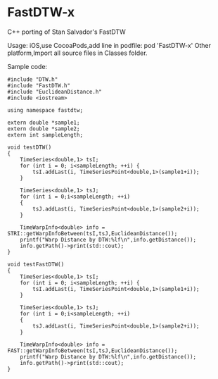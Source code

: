 FastDTW-x
=========

C++ porting of Stan Salvador's FastDTW

Usage:
iOS,use CocoaPods,add line in podfile:
pod 'FastDTW-x'
Other platform,Import all source files in Classes folder.

Sample code:

    #include "DTW.h"
    #include "FastDTW.h"
    #include "EuclideanDistance.h"
    #include <iostream>

    using namespace fastdtw;

    extern double *sample1;
    extern double *sample2;
    extern int sampleLength;
    
    void testDTW()
    {
        TimeSeries<double,1> tsI;
        for (int i = 0; i<sampleLength; ++i) {
            tsI.addLast(i, TimeSeriesPoint<double,1>(sample1+i));
        }
    
        TimeSeries<double,1> tsJ;
        for (int i = 0;i<sampleLength; ++i)
        {
            tsJ.addLast(i, TimeSeriesPoint<double,1>(sample2+i));
        }
    
        TimeWarpInfo<double> info =  STRI::getWarpInfoBetween(tsI,tsJ,EuclideanDistance());
        printf("Warp Distance by DTW:%lf\n",info.getDistance());
        info.getPath()->print(std::cout);
    }

    void testFastDTW()
    {
        TimeSeries<double,1> tsI;
        for (int i = 0; i<sampleLength; ++i) {
            tsI.addLast(i, TimeSeriesPoint<double,1>(sample1+i));
        }
    
        TimeSeries<double,1> tsJ;
        for (int i = 0;i<sampleLength; ++i)
        {
            tsJ.addLast(i, TimeSeriesPoint<double,1>(sample2+i));
        }
    
        TimeWarpInfo<double> info =  FAST::getWarpInfoBetween(tsI,tsJ,EuclideanDistance());
        printf("Warp Distance by DTW:%lf\n",info.getDistance());
        info.getPath()->print(std::cout);
    }

